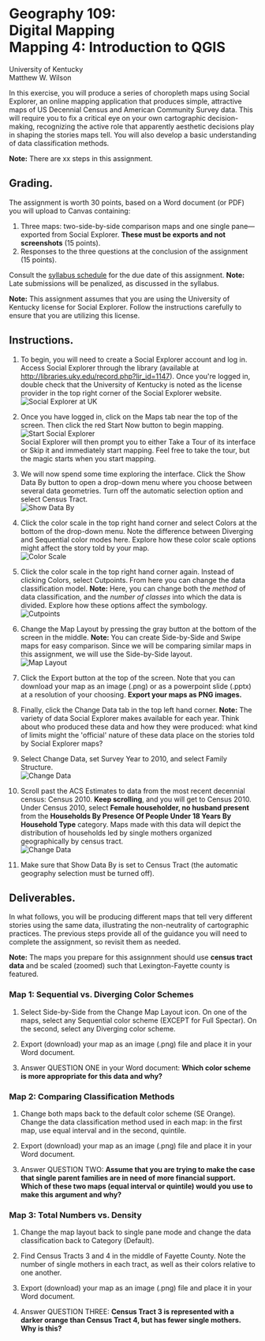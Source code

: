 # Geography 109:<br>Digital Mapping<br>Mapping 4: Introduction to QGIS

University of Kentucky
<br>Matthew W. Wilson

In this exercise, you will produce a series of choropleth maps using Social Explorer, an online mapping application that produces simple, attractive maps of US Decennial Census and American Community Survey data. This will require you to fix a critical eye on your own cartographic decision-making, recognizing the active role that apparently aesthetic decisions play in shaping the stories maps tell. You will also develop a basic understanding of data classification methods.

**Note:** There are xx steps in this assignment.

## Grading.

The assignment is worth 30 points, based on a Word document (or PDF) you will upload to Canvas containing:
1. Three maps: two-side-by-side comparison maps and one single pane—exported from Social Explorer. **These must be exports and not screenshots** (15 points).
2. Responses to the three questions at the conclusion of the assignment (15 points).

Consult the [syllabus schedule](../syllabus.md#viii-schedule) for the due date of this assignment. **Note:** Late submissions will be penalized, as discussed in the syllabus.

**Note:** This assignment assumes that you are using the University of Kentucky license for Social Explorer. Follow the instructions carefully to ensure that you are utilizing this license.

## Instructions.

1. To begin, you will need to create a Social Explorer account and log in. Access Social Explorer through the library (available at http://libraries.uky.edu/record.php?lir_id=1147). Once you're logged in, double check that the University of Kentucky is noted as the license provider in the top right corner of the Social Explorer website.<br>![Social Explorer at UK](assets/images/socialexp_signin.png)

2. Once you have logged in, click on the Maps tab near the top of the screen. Then click the red Start Now button to begin mapping.<br>![Start Social Explorer](assets/images/socialexp_start.png)<br>Social Explorer will then prompt you to either Take a Tour of its interface or Skip it and immediately start mapping. Feel free to take the tour, but the magic starts when you start mapping.

3. We will now spend some time exploring the interface. Click the Show Data By button to open a drop-down menu where you choose between several data geometries. Turn off the automatic selection option and select Census Tract.<br>![Show Data By](assets/images/socialexp_showdataby.png)

4. Click the color scale in the top right hand corner and select Colors at the bottom of the drop-down menu. Note the difference between Diverging and Sequential color modes here. Explore how these color scale options might affect the story told by your map.<br>![Color Scale](assets/images/socialexp_colorscale.png)

5. Click the color scale in the top right hand corner again. Instead of clicking Colors, select Cutpoints. From here you can change the data classification model. **Note:** Here, you can change both the *method* of data classification, and the *number of classes* into which the data is divided. Explore how these options affect the symbology.<br>![Cutpoints](assets/images/socialexp_cutpoints.png)

6. Change the Map Layout by pressing the gray button at the bottom of the screen in the middle. **Note:** You can create Side-by-Side and Swipe maps for easy comparison. Since we will be comparing similar maps in this assignment, we will use the Side-by-Side layout.<br>![Map Layout](assets/images/socialexp_maplayout.png)

7. Click the Export button at the top of the screen. Note that you can download your map as an image (.png) or as a powerpoint slide (.pptx) at a resolution of your choosing. **Export your maps as PNG images.**

8. Finally, click the Change Data tab in the top left hand corner. **Note:** The variety of data Social Explorer makes available for each year. Think about who produced these data and how they were produced: what kind of limits might the 'official' nature of these data place on the stories told by Social Explorer maps?

9. Select Change Data, set Survey Year to 2010, and select Family Structure.<br>![Change Data](assets/images/socialexp_changedata.png)

10. Scroll past the ACS Estimates to data from the most recent decennial census: Census 2010. **Keep scrolling**, and you will get to Census 2010. Under Census 2010, select **Female householder, no husband present** from the **Households By Presence Of People Under 18 Years By Household Type** category. Maps made with this data will depict the distribution of households led by single mothers organized geographically by census tract.<br>![Change Data](assets/images/socialexp_changedata-census2010.gif)

11. Make sure that Show Data By is set to Census Tract (the automatic geography selection must be turned off).

## Deliverables.

In what follows, you will be producing different maps that tell very different stories using the same data, illustrating the non-neutrality of cartographic practices. The previous steps provide all of the guidance you will need to complete the assignment, so revisit them as needed.

**Note:** The maps you prepare for this assignnment should use **census tract data** and be scaled (zoomed) such that Lexington-Fayette county is featured.

### Map 1: Sequential vs. Diverging Color Schemes

1. Select Side-by-Side from the Change Map Layout icon. On one of the maps, select any Sequential color scheme (EXCEPT for Full Spectar). On the second, select any Diverging color scheme.

2. Export (download) your map as an image (.png) file and place it in your Word document.

3. Answer QUESTION ONE in your Word document: **Which color scheme is more appropriate for this data and why?**

### Map 2: Comparing Classification Methods

1. Change both maps back to the default color scheme (SE Orange). Change the data classification method used in each map: in the first map, use equal interval and in the second, quintile.

2. Export (download) your map as an image (.png) file and place it in your Word document.

3. Answer QUESTION TWO: **Assume that you are trying to make the case that single parent families are in need of more financial support. Which of these two maps (equal interval or quintile) would you use to make this argument and why?**

### Map 3: Total Numbers vs. Density

1. Change the map layout back to single pane mode and change the data classification back to Category (Default).

2. Find Census Tracts 3 and 4 in the middle of Fayette County. Note the number of single mothers in each tract, as well as their colors relative to one another.

3. Export (download) your map as an image (.png) file and place it in your Word document.

4. Answer QUESTION THREE: **Census Tract 3 is represented with a darker orange than Census Tract 4, but has fewer single mothers. Why is this?**